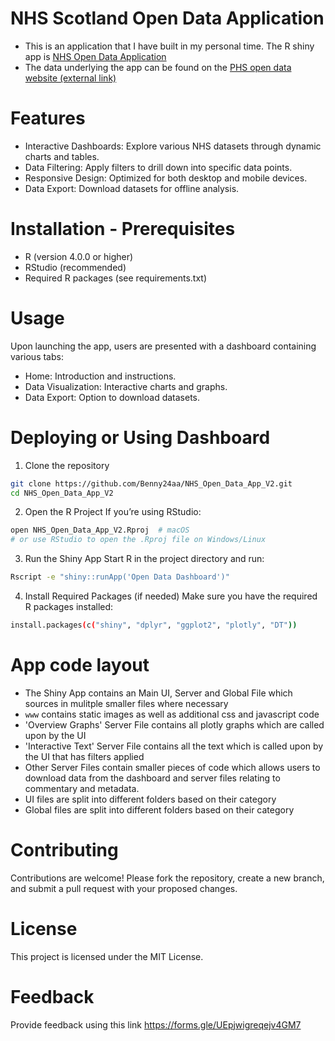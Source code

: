 # NHS Scotland Open Data Application

* This is an application that I have built in my personal time. The R shiny app is [NHS Open Data Application](https://benny24aa.shinyapps.io/NHSOpenDataDashboard/) 
* The data underlying the app can be found on the [PHS open data website (external link)](https://www.opendata.nhs.scot/)

# Features

* Interactive Dashboards: Explore various NHS datasets through dynamic charts and tables.
* Data Filtering: Apply filters to drill down into specific data points.
* Responsive Design: Optimized for both desktop and mobile devices.
* Data Export: Download datasets for offline analysis.

# Installation - Prerequisites

* R (version 4.0.0 or higher)
* RStudio (recommended)
* Required R packages (see requirements.txt)

# Usage

Upon launching the app, users are presented with a dashboard containing various tabs:
* Home: Introduction and instructions.
* Data Visualization: Interactive charts and graphs.
* Data Export: Option to download datasets.

# Deploying or Using Dashboard

1. Clone the repository
```bash
git clone https://github.com/Benny24aa/NHS_Open_Data_App_V2.git
cd NHS_Open_Data_App_V2
```
2. Open the R Project
If you’re using RStudio:
```bash
open NHS_Open_Data_App_V2.Rproj  # macOS
# or use RStudio to open the .Rproj file on Windows/Linux
```
3. Run the Shiny App
Start R in the project directory and run:
```bash
Rscript -e "shiny::runApp('Open Data Dashboard')"
```
4. Install Required Packages (if needed)
Make sure you have the required R packages installed:
```bash
install.packages(c("shiny", "dplyr", "ggplot2", "plotly", "DT"))
```

# App code layout

* The Shiny App contains an Main UI, Server and Global File which sources in mulitple smaller files where necessary
* `www` contains static images as well as additional css and javascript code
* 'Overview Graphs' Server File contains all plotly graphs which are called upon by the UI
* 'Interactive Text' Server File contains all the text which is called upon by the UI that has filters applied
*  Other Server Files contain smaller pieces of code which allows users to download data from the dashboard and server files relating to commentary and metadata.
*  UI files are split into different folders based on their category
*  Global files are split into different folders based on their category

# Contributing

Contributions are welcome! Please fork the repository, create a new branch, and submit a pull request with your proposed changes.

# License

This project is licensed under the MIT License.

# Feedback
Provide feedback using this link https://forms.gle/UEpjwigreqejv4GM7



